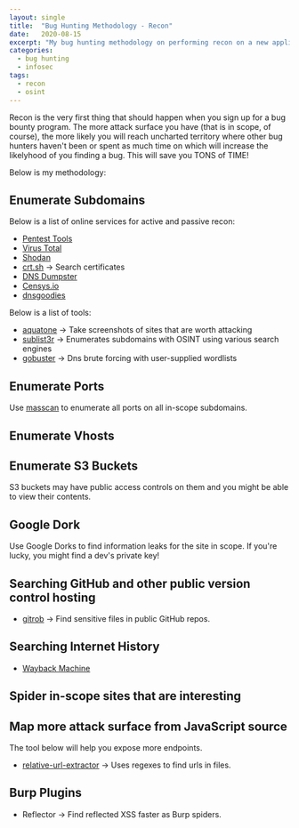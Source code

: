 ```yaml
---
layout: single
title:  "Bug Hunting Methodology - Recon"
date:   2020-08-15
excerpt: "My bug hunting methodology on performing recon on a new application/organization. Recon is the very first thing that should happen when you sign up for a bug bounty program.  The more attack surface you have (that is in scope, of course), the more likely you will reach uncharted territory where other bug hunters haven't been or spent as much time on which will increase the likelyhood of you finding a bug. This will save you TONS of TIME!"
categories:
  - bug hunting
  - infosec
tags:
  - recon
  - osint
---
```


Recon is the very first thing that should happen when you sign up for a bug bounty program.
The more attack surface you have (that is in scope, of course), the more likely you will reach
uncharted territory where other bug hunters haven't been or spent as much time on which will
increase the likelyhood of you finding a bug. This will save you TONS of TIME!

Below is my methodology:

## Enumerate Subdomains

Below is a list of online services for active and passive recon:

* [Pentest Tools](https://pentest-tools.com/)
* [Virus Total](https://virustotal.com/)
* [Shodan](https://www.shodan.io/)
* [crt.sh](https://crt.sh/) -> Search certificates
* [DNS Dumpster](https://dnsdumpster.com/)
* [Censys.io](https://censys.io)
* [dnsgoodies](http://dnsgoodies.com)

Below is a list of tools:

* [aquatone](https://github.com/michenriksen/aquatone) -> Take screenshots of sites that are worth attacking
* [sublist3r](https://github.com/aboul3la/Sublist3r) -> Enumerates subdomains with OSINT using various search engines
* [gobuster](https://github.com/OJ/gobuster) -> Dns brute forcing with user-supplied wordlists

## Enumerate Ports

Use [masscan](https://github.com/robertdavidgraham/masscan) to enumerate all ports on all in-scope subdomains.

## Enumerate Vhosts

## Enumerate S3 Buckets

S3 buckets may have public access controls on them and you might be able to view their contents.

## Google Dork

Use Google Dorks to find information leaks for the site in scope. If you're lucky, you might find a dev's private key!

## Searching GitHub and other public version control hosting

* [gitrob](https://github.com/michenriksen/gitrob) -> Find sensitive files in public GitHub repos.

## Searching Internet History

* [Wayback Machine](ttps://web.archive.org/)

## Spider in-scope sites that are interesting

## Map more attack surface from JavaScript source

The tool below will help you expose more endpoints.

* [relative-url-extractor](https://github.com/jobertabma/relative-url-extractor) -> Uses regexes to find urls in files.

## Burp Plugins

* Reflector -> Find reflected XSS faster as Burp spiders.

